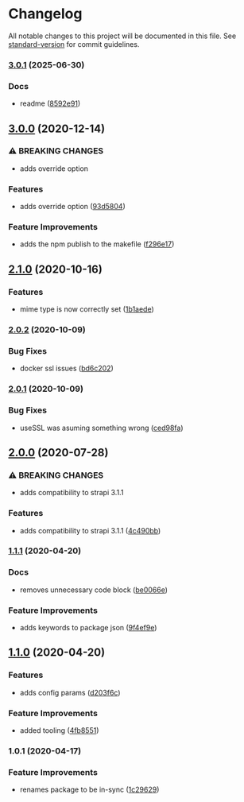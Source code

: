 # Changelog

All notable changes to this project will be documented in this file. See [standard-version](https://github.com/conventional-changelog/standard-version) for commit guidelines.

### [3.0.1](https://github.com/talentplatforms/strapi-provider-upload-tp-minio/compare/v3.0.0...v3.0.1) (2025-06-30)


### Docs

* readme ([8592e91](https://github.com/talentplatforms/strapi-provider-upload-tp-minio/commit/8592e913ed2335c478d24098ec09d6618df907ae))

## [3.0.0](https://github.com/talentplatforms/strapi-provider-upload-tp-minio/compare/v2.1.0...v3.0.0) (2020-12-14)


### ⚠ BREAKING CHANGES

* adds override option

### Features

* adds override option ([93d5804](https://github.com/talentplatforms/strapi-provider-upload-tp-minio/commit/93d5804245c39cd59488182354b90a25d2a57845))


### Feature Improvements

* adds the npm publish to the makefile ([f296e17](https://github.com/talentplatforms/strapi-provider-upload-tp-minio/commit/f296e1734d1ae6362e8ed6e129091b3124f4205f))

## [2.1.0](https://github.com/talentplatforms/strapi-provider-upload-tp-minio/compare/v2.0.2...v2.1.0) (2020-10-16)


### Features

* mime type is now correctly set ([1b1aede](https://github.com/talentplatforms/strapi-provider-upload-tp-minio/commit/1b1aedeb7a5914a0e4f6b35335d70d60080431fe))

### [2.0.2](https://github.com/talentplatforms/strapi-provider-upload-tp-minio/compare/v2.0.1...v2.0.2) (2020-10-09)


### Bug Fixes

* docker ssl issues ([bd6c202](https://github.com/talentplatforms/strapi-provider-upload-tp-minio/commit/bd6c2026f74e53653bb979cc3623fdacee7c2c4e))

### [2.0.1](https://github.com/talentplatforms/strapi-provider-upload-tp-minio/compare/v2.0.0...v2.0.1) (2020-10-09)


### Bug Fixes

* useSSL was asuming something wrong ([ced98fa](https://github.com/talentplatforms/strapi-provider-upload-tp-minio/commit/ced98faf021985799517825ebbcc942976bcecae))

## [2.0.0](https://github.com/talentplatforms/strapi-provider-upload-tp-minio/compare/v1.1.1...v2.0.0) (2020-07-28)


### ⚠ BREAKING CHANGES

* adds compatibility to strapi 3.1.1

### Features

* adds compatibility to strapi 3.1.1 ([4c490bb](https://github.com/talentplatforms/strapi-provider-upload-tp-minio/commit/4c490bb49efb7610d1253928f0716ce0788e4109))

### [1.1.1](https://github.com/talentplatforms/strapi-provider-upload-tp-minio/compare/v1.1.0...v1.1.1) (2020-04-20)


### Docs

* removes unnecessary code block ([be0066e](https://github.com/talentplatforms/strapi-provider-upload-tp-minio/commit/be0066e1c26ab012ecbec4e71386bfb5fd7a54fd))


### Feature Improvements

* adds keywords to package json ([9f4ef9e](https://github.com/talentplatforms/strapi-provider-upload-tp-minio/commit/9f4ef9e23b3451422f8ee3b715b1eabff6f1a0a5))

## [1.1.0](https://github.com/talentplatforms/strapi-provider-upload-tp-minio/compare/v1.0.1...v1.1.0) (2020-04-20)


### Features

* adds config params ([d203f6c](https://github.com/talentplatforms/strapi-provider-upload-tp-minio/commit/d203f6cf5a1c2fb5217bf9ccbcaa88a7824a02c9))


### Feature Improvements

* added tooling ([4fb8551](https://github.com/talentplatforms/strapi-provider-upload-tp-minio/commit/4fb85510b1544395db1ad18a854b6adb3fec0838))

### 1.0.1 (2020-04-17)


### Feature Improvements

* renames package to be in-sync ([1c29629](https://github.com/talentplatforms/strapi-provider-upload-tp-minio/commit/1c29629089420811307d066000463ab243dc25d4))
